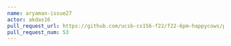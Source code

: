 ```yaml
---
name: aryaman-issue27
actor: akdas16
pull_request_url: https://github.com/ucsb-cs156-f22/f22-6pm-happycows/pull/53
pull_request_num: 53
---
```

